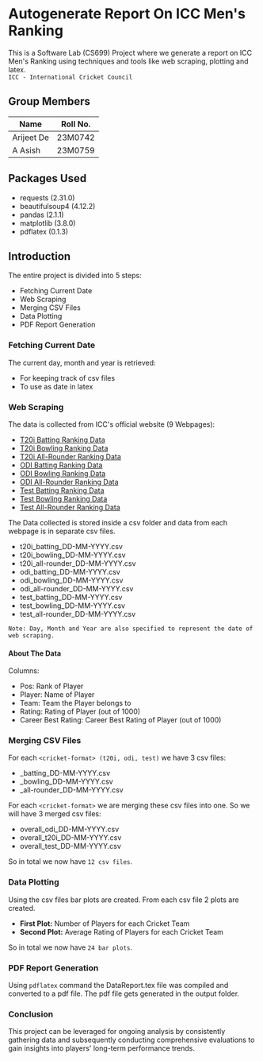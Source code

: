 # Autogenerate Report On ICC Men's Ranking

This is a Software Lab (CS699) Project where we generate a report on ICC Men's Ranking using techniques and tools like web scraping, plotting and latex.  
`ICC - International Cricket Council`

## Group Members
| Name       | Roll No. |
|------------|----------|
| Arijeet De | 23M0742  |
| A Asish    | 23M0759  |

## Packages Used

- requests (2.31.0)
- beautifulsoup4 (4.12.2)
- pandas (2.1.1)
- matplotlib (3.8.0)
- pdflatex (0.1.3)

## Introduction

The entire project is divided into 5 steps:
- Fetching Current Date
- Web Scraping
- Merging CSV Files
- Data Plotting
- PDF Report Generation

### Fetching Current Date

The current day, month and year is retrieved: 
- For keeping track of csv files
- To use as date in latex

### Web Scraping

The data is collected from ICC's official website (9 Webpages):
- [T20i Batting Ranking Data](https://www.icc-cricket.com/rankings/mens/player-rankings/t20i/batting)
- [T20i Bowling Ranking Data](https://www.icc-cricket.com/rankings/mens/player-rankings/t20i/bowling)
- [T20i All-Rounder Ranking Data](https://www.icc-cricket.com/rankings/mens/player-rankings/t20i/all-rounder)
- [ODI Batting Ranking Data](https://www.icc-cricket.com/rankings/mens/player-rankings/odi/batting)
- [ODI Bowling Ranking Data](https://www.icc-cricket.com/rankings/mens/player-rankings/odi/bowling)
- [ODI All-Rounder Ranking Data](https://www.icc-cricket.com/rankings/mens/player-rankings/odi/all-rounder)
- [Test Batting Ranking Data](https://www.icc-cricket.com/rankings/mens/player-rankings/test/batting)
- [Test Bowling Ranking Data](https://www.icc-cricket.com/rankings/mens/player-rankings/test/bowling)
- [Test All-Rounder Ranking Data](https://www.icc-cricket.com/rankings/mens/player-rankings/test/all-rounder)

The Data collected is stored inside a csv folder and data from each webpage is in separate csv files.
- t20i_batting_DD-MM-YYYY.csv
- t20i_bowling_DD-MM-YYYY.csv
- t20i_all-rounder_DD-MM-YYYY.csv
- odi_batting_DD-MM-YYYY.csv
- odi_bowling_DD-MM-YYYY.csv
- odi_all-rounder_DD-MM-YYYY.csv
- test_batting_DD-MM-YYYY.csv
- test_bowling_DD-MM-YYYY.csv
- test_all-rounder_DD-MM-YYYY.csv

`Note: Day, Month and Year are also specified to represent the date of web scraping.`

#### About The Data

Columns:
* Pos: Rank of Player
* Player: Name of Player
* Team: Team the Player belongs to
* Rating: Rating of Player (out of 1000)
* Career Best Rating: Career Best Rating of Player (out of 1000)


### Merging CSV Files
For each `<cricket-format> (t20i, odi, test)` we have 3 csv files:
- <cricket-format>_batting_DD-MM-YYYY.csv
- <cricket-format>_bowling_DD-MM-YYYY.csv
- <cricket-format>_all-rounder_DD-MM-YYYY.csv

For each `<cricket-format>` we are merging these csv files into one. So we will have 3 merged csv files:
- overall_odi_DD-MM-YYYY.csv
- overall_t20i_DD-MM-YYYY.csv
- overall_test_DD-MM-YYYY.csv

So in total we now have `12 csv files`.


### Data Plotting
Using the csv files bar plots are created. From each csv file 2 plots are created.

* **First Plot:** Number of Players for each Cricket Team
* **Second Plot:** Average Rating of Players for each Cricket Team

So in total we now have `24 bar plots`.


### PDF Report Generation
Using `pdflatex` command the DataReport.tex file was compiled and converted to a pdf file.
The pdf file gets generated in the output folder.

### Conclusion
This project can be leveraged for ongoing analysis by consistently gathering data and subsequently conducting comprehensive evaluations to gain insights into players' long-term performance trends.
